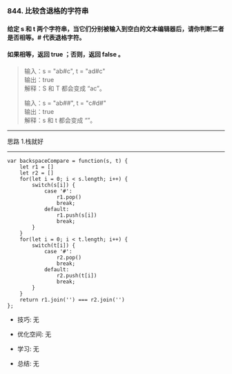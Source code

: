 
### 844. 比较含退格的字符串

#### 给定 s 和 t 两个字符串，当它们分别被输入到空白的文本编辑器后，请你判断二者是否相等。# 代表退格字符。
#### 如果相等，返回 true ；否则，返回 false 。
  

> 输入：s = "ab#c", t = "ad#c"  
> 输出：true  
> 解释：S 和 T 都会变成 “ac”。  
>
> 输入：s = "ab##", t = "c#d#"  
> 输出：true  
> 解释：s 和 t 都会变成 “”。  

---

思路
1.栈就好

---

```
var backspaceCompare = function(s, t) {
    let r1 = []
    let r2 = []
    for(let i = 0; i < s.length; i++) {
        switch(s[i]) {
            case '#':
                r1.pop()
                break;
            default:
                r1.push(s[i])
                break;
        }
    }
    for(let i = 0; i < t.length; i++) {
        switch(t[i]) {
            case '#':
                r2.pop()
                break;
            default:
                r2.push(t[i])
                break;
        }
    }
    return r1.join('') === r2.join('')
};
```

* 技巧: 无 

* 优化空间: 无 

* 学习: 无

* 总结: 无
